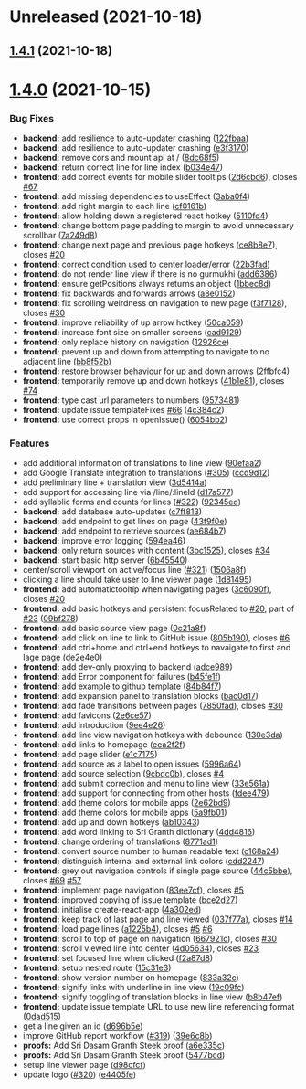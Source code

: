 # Unreleased (2021-10-18)



## [1.4.1](https://github.com/ShabadOS/viewer/compare/v1.4.0...v1.4.1) (2021-10-18)



# [1.4.0](https://github.com/ShabadOS/viewer/compare/6b455406f8a89094413c21f17f831144a44c3e2b...v1.4.0) (2021-10-15)


### Bug Fixes

* **backend:** add resilience to auto-updater crashing ([122fbaa](https://github.com/ShabadOS/viewer/commit/122fbaa9eab824a7e4d8b8305d38895ad0516f71))
* **backend:** add resilience to auto-updater crashing ([e3f3170](https://github.com/ShabadOS/viewer/commit/e3f3170a977ca9ad8408d4ba5972e50d4c6c62fb))
* **backend:** remove cors and mount api at / ([8dc68f5](https://github.com/ShabadOS/viewer/commit/8dc68f5fe0634b1cc42f2dd6ce604873cc1ad047))
* **backend:** return correct line for line index ([b034e47](https://github.com/ShabadOS/viewer/commit/b034e4771deea4387be13b4ce5cf2447fb19af2d))
* **frontend:** add correct events for mobile slider tooltips ([2d6cbd6](https://github.com/ShabadOS/viewer/commit/2d6cbd650e352e2b76ec69fd66f242ab783dba33)), closes [#67](https://github.com/ShabadOS/viewer/issues/67)
* **frontend:** add missing dependencies to useEffect ([3aba0f4](https://github.com/ShabadOS/viewer/commit/3aba0f4ed4a25675ffc2ebe662555a654223e551))
* **frontend:** add right margin to each line ([cf0161b](https://github.com/ShabadOS/viewer/commit/cf0161bf7ef5d660105de22d023ec5fe6edcc315))
* **frontend:** allow holding down a registered react hotkey ([5110fd4](https://github.com/ShabadOS/viewer/commit/5110fd42e7f0589f2d0fe1c2df7d16968da40dba))
* **frontend:** change bottom page padding to margin to avoid unnecessary scrollbar ([7a249d8](https://github.com/ShabadOS/viewer/commit/7a249d8259699d7f49a9188b7586b0cc4a429b2f))
* **frontend:** change next page and previous page hotkeys ([ce8b8e7](https://github.com/ShabadOS/viewer/commit/ce8b8e7ef41e21c719ff91b7b7e7ec7b89272f55)), closes [#20](https://github.com/ShabadOS/viewer/issues/20)
* **frontend:** correct condition used to center loader/error ([22b3fad](https://github.com/ShabadOS/viewer/commit/22b3fadb7607e95a72544804b59949eb78655825))
* **frontend:** do not render line view if there is no gurmukhi ([add6386](https://github.com/ShabadOS/viewer/commit/add6386f87586e708d961012ecbeaac299d31456))
* **frontend:** ensure getPositions always returns an object ([1bbec8d](https://github.com/ShabadOS/viewer/commit/1bbec8dd94fb3c4b9e823ba88ad45d5301c3ba4c))
* **frontend:** fix backwards and forwards arrows ([a8e0152](https://github.com/ShabadOS/viewer/commit/a8e0152853f1bcff342f9895064bb257fcd34b71))
* **frontend:** fix scrolling weirdness on navigation to new page ([f3f7128](https://github.com/ShabadOS/viewer/commit/f3f71282777174c73e706c0c51df4ddd3abb55a6)), closes [#30](https://github.com/ShabadOS/viewer/issues/30)
* **frontend:** improve reliability of up arrow hotkey ([50ca059](https://github.com/ShabadOS/viewer/commit/50ca0599b59367e4cc60caf02f6c8654b1a9fa21))
* **frontend:** increase font size on smaller screens ([cad9129](https://github.com/ShabadOS/viewer/commit/cad912927d472e775f2e0dbe8f64b420a249b5b7))
* **frontend:** only replace history on navigation ([12926ce](https://github.com/ShabadOS/viewer/commit/12926ce71103d44558423651134e9cfcaee86421))
* **frontend:** prevent up and down from attempting to navigate to no adjacent line ([bb8f52b](https://github.com/ShabadOS/viewer/commit/bb8f52bc30951da1bdeaf3480f0adef0bc18cd98))
* **frontend:** restore browser behaviour for up and down arrows ([2ffbfc4](https://github.com/ShabadOS/viewer/commit/2ffbfc4f0948013ad6dcd1d6bfc3c3f3e1becdae))
* **frontend:** temporarily remove up and down hotkeys ([41b1e81](https://github.com/ShabadOS/viewer/commit/41b1e81da21bbc9e0f2e993a55306e965255bfe7)), closes [#74](https://github.com/ShabadOS/viewer/issues/74)
* **frontend:** type cast url parameters to numbers ([9573481](https://github.com/ShabadOS/viewer/commit/957348112e3f04dabeffbee3d7509d55442c7c9e))
* **frontend:** update issue templateFixes [#66](https://github.com/ShabadOS/viewer/issues/66) ([4c384c2](https://github.com/ShabadOS/viewer/commit/4c384c2890f1cb0b477b1fa7a35c4d57797e1ded))
* **frontend:** use correct props in openIssue() ([6054bb2](https://github.com/ShabadOS/viewer/commit/6054bb2f9f6ab3a7f59ebe8e52fb1286811e0c8b))


### Features

* add additional information of translations to line view ([90efaa2](https://github.com/ShabadOS/viewer/commit/90efaa20f865d02a62e117bc39e10518e497f091))
* add Google Translate integration to translations ([#305](https://github.com/ShabadOS/viewer/issues/305)) ([ccd9d12](https://github.com/ShabadOS/viewer/commit/ccd9d123d7ecaf230951cb42f49e083929ade795))
* add preliminary line + translation view ([3d5414a](https://github.com/ShabadOS/viewer/commit/3d5414a5680f273fa43cc8033cc6a71dda374a22))
* add support for accessing line via /line/:lineId ([d17a577](https://github.com/ShabadOS/viewer/commit/d17a577bf8fbb1f5c8f5baed281af938092693fe))
* add syllablic forms and counts for lines ([#322](https://github.com/ShabadOS/viewer/issues/322)) ([92345ed](https://github.com/ShabadOS/viewer/commit/92345ed652dc9525abc2f3ee06c357bddc508a18))
* **backend:** add database auto-updates ([c7ff813](https://github.com/ShabadOS/viewer/commit/c7ff813b9292d2b7fb0842401bbed46e0264e195))
* **backend:** add endpoint to get lines on page ([43f9f0e](https://github.com/ShabadOS/viewer/commit/43f9f0e061909950f64bf1162893dc49cb3765ee))
* **backend:** add endpoint to retrieve sources ([ae684b7](https://github.com/ShabadOS/viewer/commit/ae684b7934eea0de670a4cb6daadb6d4505393ef))
* **backend:** improve error logging ([594ea46](https://github.com/ShabadOS/viewer/commit/594ea46d0e653a996022141ee051919a83799913))
* **backend:** only return sources with content ([3bc1525](https://github.com/ShabadOS/viewer/commit/3bc1525bf228387c330e5bb99956de84d68cb1fc)), closes [#34](https://github.com/ShabadOS/viewer/issues/34)
* **backend:** start basic http server ([6b45540](https://github.com/ShabadOS/viewer/commit/6b455406f8a89094413c21f17f831144a44c3e2b))
* center/scroll viewport on active/focus line ([#321](https://github.com/ShabadOS/viewer/issues/321)) ([1506a8f](https://github.com/ShabadOS/viewer/commit/1506a8f30a5f12de711afbbcce2e5c03312a0634))
* clicking a line should take user to line viewer page ([1d81495](https://github.com/ShabadOS/viewer/commit/1d8149563619138ae4bd15cd56378a2abbfed421))
* **frontend:** add automatictooltip when navigating pages ([3c6090f](https://github.com/ShabadOS/viewer/commit/3c6090fbf6db6022c56da3b6fa59e319a998fe95)), closes [#20](https://github.com/ShabadOS/viewer/issues/20)
* **frontend:** add basic hotkeys and persistent focusRelated to [#20](https://github.com/ShabadOS/viewer/issues/20), part of [#23](https://github.com/ShabadOS/viewer/issues/23) ([09bf278](https://github.com/ShabadOS/viewer/commit/09bf2782257445f09c03bec919c0b8372f49d879))
* **frontend:** add basic source view page ([0c21a8f](https://github.com/ShabadOS/viewer/commit/0c21a8f1119b091dfdcc9e26222015552e5a6e06))
* **frontend:** add click on line to link to GitHub issue ([805b190](https://github.com/ShabadOS/viewer/commit/805b19094ff77977bc4353b4ca56ea4acc152301)), closes [#6](https://github.com/ShabadOS/viewer/issues/6)
* **frontend:** add ctrl+home and ctrl+end hotkeys to navaigate to first and lage page ([de2e4e0](https://github.com/ShabadOS/viewer/commit/de2e4e01b3a1dc4fa67ee90af65aef195ff483d5))
* **frontend:** add dev-only proxying to backend ([adce989](https://github.com/ShabadOS/viewer/commit/adce989b2db7d3296ef997c07a4d2f07f313e30d))
* **frontend:** add Error component for failures ([b45fe1f](https://github.com/ShabadOS/viewer/commit/b45fe1f90e2977b197efa2ced6415648e9facadb))
* **frontend:** add example to github template ([84b84f7](https://github.com/ShabadOS/viewer/commit/84b84f767286499250bd3861408f76ad3d5944ee))
* **frontend:** add expansion panel to translation blocks ([bac0d17](https://github.com/ShabadOS/viewer/commit/bac0d179c7636f0a77ddf12194e51f6dd6c8a2da))
* **frontend:** add fade transitions between pages ([7850fad](https://github.com/ShabadOS/viewer/commit/7850fad70eb7ea9d414a04bf86d91e7ef60e6872)), closes [#30](https://github.com/ShabadOS/viewer/issues/30)
* **frontend:** add favicons ([2e6ce57](https://github.com/ShabadOS/viewer/commit/2e6ce57c65ea39eb1c4f49ec949217e78cd30db4))
* **frontend:** add introduction ([9ee4e26](https://github.com/ShabadOS/viewer/commit/9ee4e265d3afe95bc69a3d4609b27606622a15d0))
* **frontend:** add line view navigation hotkeys with debounce ([130e3da](https://github.com/ShabadOS/viewer/commit/130e3da6fbbfa07cb00f1b1dc8e64487c95d5d05))
* **frontend:** add links to homepage ([eea2f2f](https://github.com/ShabadOS/viewer/commit/eea2f2ffaa7119cc67f67ec16a22321850e408e6))
* **frontend:** add page slider ([e1c7175](https://github.com/ShabadOS/viewer/commit/e1c71759452675c7be6e8980fa8699a4564aeed0))
* **frontend:** add source as a label to open issues ([5996a64](https://github.com/ShabadOS/viewer/commit/5996a6410d7963b6fef9728a5b79e02493ec8eac))
* **frontend:** add source selection ([9cbdc0b](https://github.com/ShabadOS/viewer/commit/9cbdc0b3605b38e9a50c8a261469b97e4d6a1352)), closes [#4](https://github.com/ShabadOS/viewer/issues/4)
* **frontend:** add submit correction and menu to line view ([33e561a](https://github.com/ShabadOS/viewer/commit/33e561af1cafac0f13a1edff0af887d0b50f472f))
* **frontend:** add support for connecting from other hosts ([fdee479](https://github.com/ShabadOS/viewer/commit/fdee4792a9e805d33df7ef92b25907ba70007919))
* **frontend:** add theme colors for mobile apps ([2e62bd9](https://github.com/ShabadOS/viewer/commit/2e62bd9e8755c48eda0e7f7347d38d465da6201d))
* **frontend:** add theme colors for mobile apps ([5a9fb01](https://github.com/ShabadOS/viewer/commit/5a9fb016732a9d66eef9dc5b638a7f9a65358af4))
* **frontend:** add up and down hotkeys ([ab10343](https://github.com/ShabadOS/viewer/commit/ab10343869a31e576494c2040f59858c39912c92))
* **frontend:** add word linking to Sri Granth dictionary ([4dd4816](https://github.com/ShabadOS/viewer/commit/4dd48167cc27b423d1a8ea652dd7252d062e4717))
* **frontend:** change ordering of translations ([8771ad1](https://github.com/ShabadOS/viewer/commit/8771ad1c835622a70900883a9f5f85d3fa2fb5c5))
* **frontend:** convert source number to human readable text ([c168a24](https://github.com/ShabadOS/viewer/commit/c168a24f2cda3fef4613573cbbe1b9d78d38f816))
* **frontend:** distinguish internal and external link colors ([cdd2247](https://github.com/ShabadOS/viewer/commit/cdd224781fc60309fd20f1b12e6d8805478fcffd))
* **frontend:** grey out navigation controls if single page source ([44c5bbe](https://github.com/ShabadOS/viewer/commit/44c5bbea5d9657136caaaf76796993748d6b9ef9)), closes [#69](https://github.com/ShabadOS/viewer/issues/69) [#57](https://github.com/ShabadOS/viewer/issues/57)
* **frontend:** implement page navigation ([83ee7cf](https://github.com/ShabadOS/viewer/commit/83ee7cf089beee0fd4dbab6177c56c3f4f12d918)), closes [#5](https://github.com/ShabadOS/viewer/issues/5)
* **frontend:** improved copying of issue template ([bce2d27](https://github.com/ShabadOS/viewer/commit/bce2d274fc3f925581b535d80f3406793155e2f8))
* **frontend:** initialise create-react-app ([4a302ed](https://github.com/ShabadOS/viewer/commit/4a302ed70421dfe0c2ee9b7533581da66de9d2be))
* **frontend:** keep track of last page and line viewed ([037f77a](https://github.com/ShabadOS/viewer/commit/037f77ad3a8e9bd0f46843863d7c94ca5cc6a87e)), closes [#14](https://github.com/ShabadOS/viewer/issues/14)
* **frontend:** load page lines ([a1225b4](https://github.com/ShabadOS/viewer/commit/a1225b48ea5bbd0c2dcdbe3899a8d3fc11367e4c)), closes [#5](https://github.com/ShabadOS/viewer/issues/5) [#6](https://github.com/ShabadOS/viewer/issues/6)
* **frontend:** scroll to top of page on navigation ([667921c](https://github.com/ShabadOS/viewer/commit/667921c5889e40fe541685496c767767e61f8f8e)), closes [#30](https://github.com/ShabadOS/viewer/issues/30)
* **frontend:** scroll viewed line into center ([4d05634](https://github.com/ShabadOS/viewer/commit/4d05634d40cfa3067483f01e142ffc2ef8820f82)), closes [#23](https://github.com/ShabadOS/viewer/issues/23)
* **frontend:** set focused line when clicked ([f2a87d8](https://github.com/ShabadOS/viewer/commit/f2a87d8e82d4cbb510c93d36eac4dc065a32a976))
* **frontend:** setup nested route ([15c31e3](https://github.com/ShabadOS/viewer/commit/15c31e3741a3b4d54e88298b73d7623e030ae0a3))
* **frontend:** show version number on homepage ([833a32c](https://github.com/ShabadOS/viewer/commit/833a32c8dc2ed15476e1cec7930312759a224d2c))
* **frontend:** signify links with underline in line view ([19c09fc](https://github.com/ShabadOS/viewer/commit/19c09fc0c57f8e9328dc322635364e99e9969087))
* **frontend:** signify toggling of translation blocks in line view ([b8b47ef](https://github.com/ShabadOS/viewer/commit/b8b47efa6b4a82e564e9275e0a104cccd1ebd4bc))
* **frontend:** update issue template URL to use new line referencing format ([0dad515](https://github.com/ShabadOS/viewer/commit/0dad515ffda1e8ec69a15e6d6e9aa31f436abc33))
* get a line given an id ([d696b5e](https://github.com/ShabadOS/viewer/commit/d696b5e79ece62f19d014d71fd084134f6ccf2e9))
* improve GitHub report workflow ([#319](https://github.com/ShabadOS/viewer/issues/319)) ([39e6c8b](https://github.com/ShabadOS/viewer/commit/39e6c8ba8c9ad48e5b44307fb246280c66f26ff0))
* **proofs:** Add Sri Dasam Granth Steek proof ([a6e335c](https://github.com/ShabadOS/viewer/commit/a6e335c0a0509eda25935ff471c7150e90044716))
* **proofs:** Add Sri Dasam Granth Steek proof ([5477bcd](https://github.com/ShabadOS/viewer/commit/5477bcdcce912646726778b2366a9663fb9d8710))
* setup line viewer page ([d98cfcf](https://github.com/ShabadOS/viewer/commit/d98cfcfb7eb3ac9ddcba5f600a2f559f719a5e00))
* update logo ([#320](https://github.com/ShabadOS/viewer/issues/320)) ([e4405fe](https://github.com/ShabadOS/viewer/commit/e4405fe3e778c3753b396c57088ec36046f1f87d))



